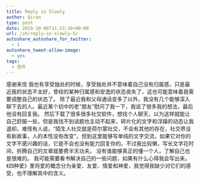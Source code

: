 ```yaml
---
title: Reply in Slowly
author: Qiran
type: post
date: 2019-10-06T11:53:38+00:00
url: /zh/reply-in-slowly-5/
autoshare_autoshare_for_twitter:
  - 1
autoshare_tweet-allow-image:
  - yes
tags:
  - 信件
---
```

感谢来信
我也有享受独处的时候，享受独处并不意味着自己没有归属感，只是最近我的状态不太好，曾经的某种归属感和安逸的状态丧失了，这也可能意味着我需要调整自己的状态了。
除了最近我和父母通话变多了以外，我没有几个能够深入聊下去的人。最近某个初中的老“朋友”慰问了我一下，我说了很多我的想法，最后他没有回复我。
然后下载了很多很多社交软件，想找个人聊天，以为这样就能让自己舒服一些，但是我找不到话题也主动不起来，碎片化的文字和浮躁的动态让我退却。难怪有人说，“陌生人社交就是荷尔蒙社交，不会有其他的存在，社交界没有新故事，人的本性没有改变”。但到这里能够写单纯的文字交流，如果它对你的文字不感兴趣的话，它是不会也没有能力回复你的。不过我比较懒，写长文字花时间，折腾自己的文章就要费半天功夫。
没有谁能够真正的懂一个人，了解自己也是很难的。
我可能需要看书解决自己的一些问题，如果有什么心得我会写出来。《四种爱》里将爱的概念分为亲爱、友爱、情爱和神爱，我觉得我缺少对它们的感受，也不理解其中的含义。
